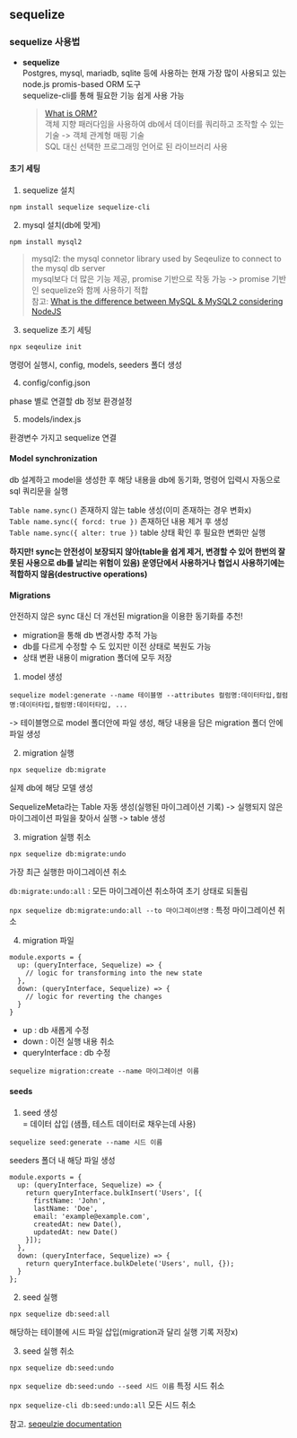 ## sequelize 

### sequelize 사용법

* **sequelize**  
  Postgres, mysql, mariadb, sqlite 등에 사용하는 현재 가장 많이 사용되고 있는 node.js promis-based ORM 도구  
  sequelize-cli를 통해 필요한 기능 쉽게 사용 가능  
  > [What is ORM?](https://stackoverflow.com/questions/1279613/what-is-an-orm-how-does-it-work-and-how-should-i-use-one)  
  > 객체 지향 패러다임을 사용하여 db에서 데이터를 쿼리하고 조작할 수 있는 기술 -> 객체 관계형 매핑 기술  
  > SQL 대신 선택한 프로그래밍 언어로 된 라이브러리 사용  

#### 초기 세팅

1. sequelize 설치

```npm install sequelize sequelize-cli```

2. mysql 설치(db에 맞게)

```npm install mysql2```

> mysql2: the mysql connetor library used by Seqeulize to connect to the mysql db server  
> mysql보다 더 많은 기능 제공, promise 기반으로 작동 가능 -> promise 기반인 sequelize와 함께 사용하기 적합  
> 참고: [What is the difference between MySQL & MySQL2 considering NodeJS](https://stackoverflow.com/questions/25344661/what-is-the-difference-between-mysql-mysql2-considering-nodejs)

3. sequelize 초기 세팅

```npx seqeulize init```

명령어 실행시, config, models, seeders 폴더 생성

4. config/config.json

phase 별로 연결할 db 정보 환경설정 

5. models/index.js

환경변수 가지고 sequelize 연결


#### Model synchronization

db 설계하고 model을 생성한 후 해당 내용을 db에 동기화, 명령어 입력시 자동으로 sql 쿼리문을 실행

```Table name.sync()``` 존재하지 않는 table 생성(이미 존재하는 경우 변화x)  
```Table name.sync({ forcd: true })```  존재하던 내용 제거 후 생성  
```Table name.sync({ alter: true })```  table 상태 확인 후 필요한 변화만 실행  

**하지만! sync는 안전성이 보장되지 않아(table을 쉽게 제거, 변경할 수 있어 한번의 잘못된 사용으로 db를 날리는 위험이 있음) 운영단에서 사용하거나 협업시 사용하기에는 적합하지 않음(destructive operations)**


#### Migrations

안전하지 않은 sync 대신 더 개선된 migration을 이용한 동기화를 추천!  
- migration을 통해 db 변경사항 추적 가능  
- db를 다르게 수정할 수 도 있지만 이전 상태로 복원도 가능  
- 상태 변환 내용이 migration 폴더에 모두 저장  

1. model 생성

```sequelize model:generate --name 테이블명 --attributes 컬럼명:데이터타입,컬럼명:데이터타입,컬럼명:데이터타입, ...```

-> 테이블명으로 model 폴더안에 파일 생성, 해당 내용을 담은 migration 폴더 안에 파일 생성

2. migration 실행

```npx sequelize db:migrate```

실제 db에 해당 모델 생성

SequelizeMeta라는 Table 자동 생성(실행된 마이그레이션 기록) -> 실행되지 않은 마이그레이션 파일을 찾아서 실행 -> table 생성

3. migration 실행 취소

```npx sequelize db:migrate:undo```

가장 최근 실행한 마이그레이션 취소

```db:migrate:undo:all``` : 모든 마이그레이션 취소하여 초기 상태로 되돌림 

```npx sequelize db:migrate:undo:all --to 마이그레이션명``` : 특정 마이그레이션 취소

4. migration 파일
```
module.exports = {
  up: (queryInterface, Sequelize) => {
    // logic for transforming into the new state
  },
  down: (queryInterface, Sequelize) => {
    // logic for reverting the changes
  }
}
```
- up : db 새롭게 수정  
- down : 이전 실행 내용 취소  
- queryInterface : db 수정

```sequelize migration:create --name 마이그레이션 이름```



#### seeds

1. seed 생성  
= 데이터 삽입 (샘플, 테스트 데이터로 채우는데 사용)

```sequelize seed:generate --name 시드 이름```

seeders 폴더 내 해당 파일 생성

```
module.exports = {
  up: (queryInterface, Sequelize) => {
    return queryInterface.bulkInsert('Users', [{
      firstName: 'John',
      lastName: 'Doe',
      email: 'example@example.com',
      createdAt: new Date(),
      updatedAt: new Date()
    }]);
  },
  down: (queryInterface, Sequelize) => {
    return queryInterface.bulkDelete('Users', null, {});
  }
};
```

2. seed 실행

```npx sequelize db:seed:all```

해당하는 테이블에 시드 파일 삽입(migration과 달리 실행 기록 저장x)

3. seed 실행 취소

```npx sequelize db:seed:undo```

```npx sequelize db:seed:undo --seed 시드 이름``` 특정 시드 취소

```npx sequelize-cli db:seed:undo:all``` 모든 시드 취소 


참고. [seqeulzie documentation](https://sequelize.org/docs/v6/other-topics/migrations/)
